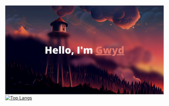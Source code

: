 ![screenshot1](https://raw.githubusercontent.com/Gwyd0/Gwyd0/main/msg1.jpg)
[![Top Langs](https://github-readme-stats.vercel.app/api/top-langs/?username=anuraghazra)](https://github.com/anuraghazra/github-readme-stats)
